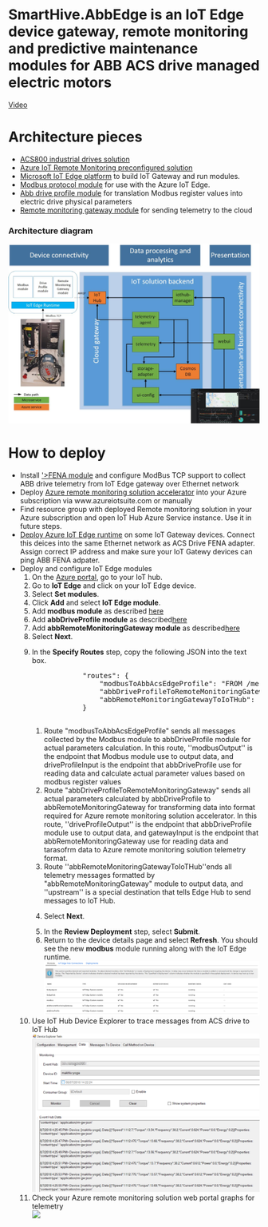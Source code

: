 # SmartHive.AbbEdge is an IoT Edge device gateway, remote monitoring and predictive maintenance modules for ABB ACS drive managed electric motors 
<a href='https://youtu.be/Se2Y26gVw-8'>Video</a>
<h1>Architecture pieces</h1>
<ul>
<li><a href='https://new.abb.com/drives/low-voltage-ac/industrial-drives/industrial-acs800-series'>ACS800 industrial drives solution</a></li>
<li><a href='https://github.com/Azure/azure-iot-remote-monitoring'>Azure IoT Remote Monitoring preconfigured solution</a></li>
<li><a href="https://github.com/Azure/iotedge">Microsoft IoT Edge platform</a> to build IoT Gateway and run modules.</li>
<li><a href="https://github.com/Azure/iot-edge-modbus">Modbus protocol module</a> for use with the Azure IoT Edge.</li>
<li><a href="https://github.com/MaxKhlupnov/SmartHive.AbbEdge/tree/master/AbbEdge/modules/abbDriveProfile">Abb drive profile module</a> for translation Modbus register values into electric drive physical parameters</li>
<li><a href="https://github.com/MaxKhlupnov/SmartHive.AbbEdge/tree/master/AbbEdge/modules/abbRemoteMonitoringGateway">Remote monitoring gateway module</a> for sending telemetry to the cloud</li>
</ul>
<h3>Architecture diagram</h3>
<img src="https://github.com/MaxKhlupnov/SmartHive.AbbEdge/blob/master/Docs/Images/Architecture.jpg?raw=true"/>
<h1>How to deploy</h1>
<ul>
<li>Install <a href='http://search.abb.com/library/Download.aspx?DocumentID=3AUA0000093568&LanguageCode=en&DocumentPartId=1&Action=LaunchDirect'>'>FENA module</a> and configure ModBus TCP support to collect ABB drive telemetry from IoT Edge gateway over Ethernet network</li>
<li>Deploy <a href='https://docs.microsoft.com/en-us/azure/iot-accelerators/iot-accelerators-remote-monitoring-sample-walkthrough'>Azure remote monitoring solution accelerator</a> into your Azure subscription via www.azureiotsuite.com or manually</li>
<li>Find resource group with deployed Remote monitoring solution in your Azure subscription and open IoT Hub Azure Service instance. Use it in future steps.</li>
<li><a href='https://docs.microsoft.com/en-us/azure/iot-edge/'>Deploy Azure IoT Edge runtime</a> on some IoT Gateway devices. Connect this deices into the same Ethernet network as ACS Drive FENA adapter. Assign correct IP address and make sure your IoT Gatewy devices can ping ABB FENA adpater.</li>
  <li>Deploy and configure IoT Edge modules
   <ol>
		<li>On the <a href="https://portal.azure.com/">Azure portal</a>, go to your IoT hub.</li>
		<li>Go to <strong>IoT Edge</strong> and click on your IoT Edge device.</li>
		<li>Select <strong>Set modules</strong>.</li>
		<li>Click <strong>Add</strong> and select <strong>IoT Edge module</strong>.</li>
		<li>Add <strong>modbus module</strong> as described <a href="https://github.com/MaxKhlupnov/SmartHive.AbbEdge/blob/master/Docs/Modbus-module-configuration.md">here</a></li>
		<li>Add <strong>abbDriveProfile module</strong> as described<a href="https://github.com/MaxKhlupnov/SmartHive.AbbEdge/blob/master/Docs/abbDriveProfile-module-configuration.md">here</a></li>		
		<li>Add <strong>abbRemoteMonitoringGateway module</strong> as described<a href="https://github.com/MaxKhlupnov/SmartHive.AbbEdge/blob/master/Docs/abbRemoteMonitoringGateway.md">here</a></li>
		<li>Select <strong>Next</strong>.</li>
		<li><p>In the <strong>Specify Routes</strong> step, copy the following JSON into the text box. </p>
			<pre>
			"routes": {
				"modbusToAbbAcsEdgeProfile": "FROM /messages/modules/modbus/outputs/modbusOutput INTO BrokeredEndpoint(\"/modules/abbDriveProfile/inputs/driveProfileInput\")",
				"abbDriveProfileToRemoteMonitoringGateway": "FROM /messages/modules/abbDriveProfile/outputs/driveProfileOutput INTO BrokeredEndpoint(\"/modules/abbRemoteMonitoringGateway/inputs/gatewayInput\")",          
				"abbRemoteMonitoringGatewayToIoTHub": "FROM /messages/modules/abbRemoteMonitoringGateway/outputs/* INTO $upstream"
			}
			</pre>
			<ol>
			<li>Route "modbusToAbbAcsEdgeProfile" sends all messages collected by the Modbus module to abbDriveProfile module for actual  parameters calculation. 
			In this route, ''modbusOutput'' is the endpoint that Modbus module use to output data, and driveProfileInput is the endpoint that abbDriveProfile use for reading data
			and calculate actual parameter values based on modbus register values</li>
			<li>Route "abbDriveProfileToRemoteMonitoringGateway" sends all actual parameters calculated by abbDriveProfile to abbRemoteMonitoringGateway for transforming data into format required for Azure remote monitoring solution accelerator.
			In this route, ''driveProfileOutput'' is the endpoint that abbDriveProfile module use to output data, and gatewayInput is the endpoint that abbRemoteMonitoringGateway use for reading data
			and tarasofrm data to Azure remote monitoring solution telemetry format.</li>
			<li>Route ''abbRemoteMonitoringGatewayToIoTHub''ends all telemetry messages formatted by "abbRemoteMonitoringGateway" module to output data, and ''upstream'' is a 
				special destination that tells Edge Hub to send messages to IoT Hub. </p> 
			</li>			
			<li><p>Select <strong>Next</strong>.</li>
			<li>In the <strong>Review Deployment</strong> step, select <strong>Submit</strong>. </li>
			<li>Return to the device details page and select <strong>Refresh</strong>. You should see the new <strong>modbus</strong> module running along with the IoT Edge runtime.</li>
			<img src="https://github.com/MaxKhlupnov/SmartHive.AbbEdge/blob/master/Docs/Images/EdgeModulesPicture.PNG?raw=true"/>
    </ol>  
	<li>Use IoT Hub Device Explorer to trace messages from ACS drive to IoT Hub<br/>
	<img src='https://github.com/MaxKhlupnov/SmartHive.AbbEdge/blob/master/Docs/Images/DeviceExplorer.png?raw=true'/></li>
	<li>Check your Azure remote monitoring solution web portal graphs for telemetry<br>
	<img src="https://github.com/MaxKhlupnov/SmartHive.AbbEdge/blob/master/Docs/Images/RemoteMonitoring.png?raw=true">
	</li>
</ul>
